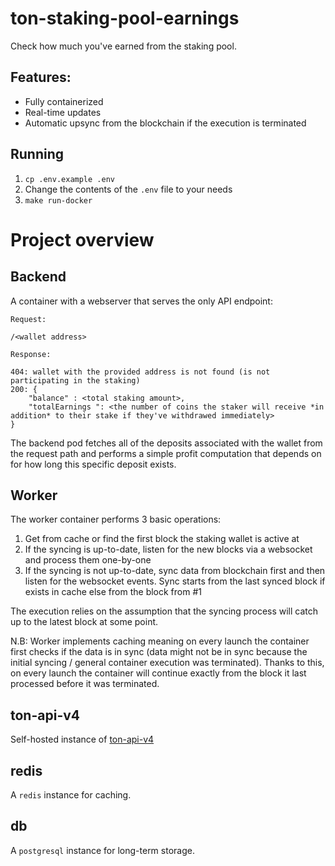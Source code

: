 # ton-staking-pool-earnings
Check how much you've earned from the staking pool.

## Features:
* Fully containerized
* Real-time updates
* Automatic upsync from the blockchain if the execution is terminated

## Running
1. `cp .env.example .env`
2. Change the contents of the `.env` file to your needs
3. `make run-docker`


# Project overview


## Backend

A container with a webserver that serves the only API endpoint:
```
Request:

/<wallet address>

Response:

404: wallet with the provided address is not found (is not participating in the staking)
200: {
    "balance" : <total staking amount>,
    "totalEarnings ": <the number of coins the staker will receive *in addition* to their stake if they've withdrawed immediately>
}
```

The backend pod fetches all of the deposits associated with the wallet from the request path and performs a simple profit computation that depends on for how long this specific deposit exists.

## Worker

The worker container performs 3 basic operations:

1. Get from cache or find the first block the staking wallet is active at
2. If the syncing is up-to-date, listen for the new blocks via a websocket and process them one-by-one
3. If the syncing is not up-to-date, sync data from blockchain first and then listen for the websocket events. Sync starts from the last synced block if exists in cache else from the block from #1

The execution relies on the assumption that the syncing process will catch up to the latest block at some point.

N.B: Worker implements caching meaning on every launch the container first checks if the data is in sync (data might not be in sync because the initial syncing / general container execution was terminated). Thanks to this, on every launch the container will continue exactly from the block it last processed before it was terminated.


## ton-api-v4

Self-hosted instance of [ton-api-v4](https://github.com/ton-community/ton-api-v4/)


## redis

A `redis` instance for caching.


## db

A `postgresql` instance for long-term storage.
